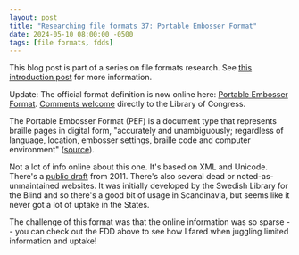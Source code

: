 ```yaml
---
layout: post
title: "Researching file formats 37: Portable Embosser Format"
date: 2024-05-10 08:00:00 -0500
tags: [file formats, fdds]
---
```


This blog post is part of a series on file formats research. See [this introduction post](https://bits.ashleyblewer.com/blog/2023/08/04/researching-file-formats-library-of-congress-sustainability-of-digital-formats/) for more information.

Update: The official format definition is now online here: [Portable Embosser Format](https://www.loc.gov/preservation/digital/formats/fdd/fdd000624.shtml). [Comments welcome](https://www.loc.gov/preservation/digital/formats/contact_format.shtml) directly to the Library of Congress.

The Portable Embosser Format (PEF) is a document type that represents braille pages in digital form, "accurately and unambiguously; regardless of language, location, embosser settings, braille code and computer environment" ([source]((https://braillespecs.github.io/pef/pef-specification.html))).

Not a lot of info online about this one. It's based on XML and Unicode. There's a [public draft](https://braillespecs.github.io/pef/pef-specification.html) from 2011. There's also several dead or noted-as-unmaintained websites. It was initially developed by the Swedish Library for the Blind and so there's a good bit of usage in Scandinavia, but seems like it never got a lot of uptake in the States.

The challenge of this format was that the online information was so sparse -- you can check out the FDD above to see how I fared when juggling limited information and uptake!